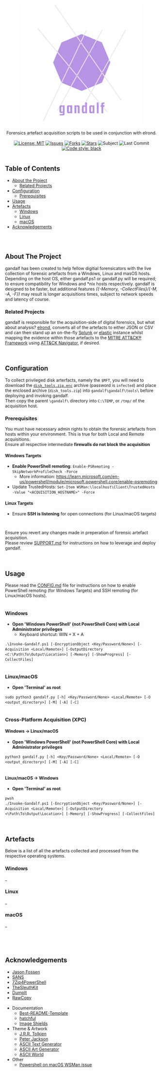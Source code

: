 <p align="center">
  <a href="https://github.com/cyber1of3/gandalf"><img src="gandalf/images/logo_trans_big.png" alt="Logo" width="400" height="400"></a>
  <p align="center">
    Forensics artefact acquisition scripts to be used in conjunction with elrond.
    <br><br>
    <a href="https://mit-license.org"><img src="https://img.shields.io/github/license/cyber1of3/gandalf" alt="License: MIT"></a>
    <a href="https://github.com/cyber1of3/gandalf/issues"><img src="https://img.shields.io/github/issues/cyber1of3/gandalf" alt="Issues"></a>
    <a href="https://github.com/cyber1of3/gandalf/network/members"><img src="https://img.shields.io/github/forks/cyber1of3/gandalf" alt="Forks"></a>
    <a href="https://github.com/cyber1of3/gandalf/stargazers"><img src="https://img.shields.io/github/stars/cyber1of3/gandalf" alt="Stars"></a>
    <a><img src="https://img.shields.io/badge/subject-DFIR-red" alt="Subject"></a>
    <a><img src="https://img.shields.io/github/last-commit/cyber1of3/gandalf" alt="Last Commit"></a>
    <a href="https://github.com/psf/black"><img alt="Code style: black" src="https://img.shields.io/badge/code%20style-black-000000.svg"></a>
    <br><br>
  </p>
</p>

## Table of Contents

- [About the Project](#about-the-project)
  - [Related Projects](#related-projects)
- [Configuration](#configuration)
  - [Prerequisites](#prerequisites)
- [Usage](#usage)
- [Artefacts](#artefacts)
  - [Windows](#windows)
  - [Linux](#linux)
  - [macOS](#macos)
- [Acknowledgements](#acknowledgements)

<br><br>

## About The Project

gandalf has been created to help fellow digitial forensicators with the live collection of forensic artefacts from a Windows, Linux and masOS hosts. Depending on the host OS, either gandalf.ps1 or gandalf.py will be required; to ensure compatibility for Windows and \*nix hosts respectively. gandalf is designed to be faster, but additional features *({-Memory, -CollectFiles}/{-M, -A, -F})* may result is longer acquisitions times, subject to network speeds and latency of course.
<br>

### Related Projects

gandalf is responsible for the acquisition-side of digital forensics, but what about analysis? [elrond](https://github.com/cyber1of3/elrond), converts all of the artefacts to either JSON or CSV and can then stand up an on-the-fly [Splunk](https://www.splunk.com/) or [elastic](https://www.elastic.co/) instance whilst mapping the evidence within those artefacts to the [MITRE ATT&CK® Framework](https://attack.mitre.org/) using [ATT&CK Navigator](https://mitre-attack.github.io/attack-navigator/), if desired.
<br><br><br>

## Configuration

To collect privileged disk arterfacts, namely the `$MFT`, you will need to download the [`disk_tools.zip.enc`](https://drive.google.com/file/d/1cXgeQNygkuV4aaTkNFi-3QTQ4cKK5PiU/view?usp=share_link) archive (password is `infected`) and place the enclosed archive (`disk_tools.zip`) into `gandalf\gandalf\tools\` before deploying and invoking gandalf.<br>
Then copy the parent `\gandalf\` directory into `C:\TEMP`, or `/tmp/` of the acquisition host.

### Prerequisites

You must have necessary admin rights to obtain the forensic artefacts from hosts within your environment. This is true for both Local and Remote acquisitions.<br>
Ensure all respective intermediate **firewalls do not block the acquisition**

#### Windows Targets

- **Enable PowerShell remoting**: `Enable-PSRemoting -SkipNetworkProfileCheck -Force`
  - More information: https://learn.microsoft.com/en-us/powershell/module/microsoft.powershell.core/enable-psremoting
- Update TrustedHosts: `Set-Item WSMan:\localhost\Client\TrustedHosts -Value "<ACQUISITION_HOSTNAME>" -Force`

#### Linux Targets

- Ensure **SSH is listening** for open connections (for Linux/macOS targets)

<br>

Ensure you revert any changes made in preperation of forensic artefact acquisition.<br>
Please review [SUPPORT.md](https://github.com/cyber1of3/gandalf/blob/main/gandalf/SUPPORT.md) for instructions on how to leverage and deploy gandalf.
<br><br><br>

## Usage

Please read the [CONFIG.md](https://github.com/cyber1of3/gandalf/blob/main/gandalf/CONFIG.md) file for instructions on how to enable PowerShell remoting (for Windows Targets) and SSH remoting (for Linux/macOS hosts).<br><br>

### Windows

- **Open 'Windows PowerShell' (not PowerShell Core) with Local Administrator privileges**<br>
  - Keyboard shortcut: </kbd>WIN</kbd> + </kbd>X</kbd> + </kbd>A</kbd>

`.\Invoke-Gandalf.ps1 [-EncryptionObject <Key/Password/None>] [-Acquisition <Local/Remote>] [-OutputDirectory <C:\Path\To\Output\Location>] [-Memory] [-ShowProgress] [-CollectFiles]`<br><br>

### Linux/macOS
- **Open 'Terminal' as root**<br>

`sudo python3 gandalf.py [-h] <Key/Password/None> <Local/Remote> [-O <output_directory>] [-M] [-A] [-C]`<br><br>

### Cross-Platform Acquisition (XPC)
#### Windows -> Linux/macOS
- **Open 'Windows PowerShell' (not PowerShell Core) with Local Administrator privileges**<br>

`python3 gandalf.py [-h] <Key/Password/None> <Local/Remote> [-O <output_directory>] [-M] [-A] [-C]`<br><br>

#### Linux/macOS -> Windows
- **Open 'Terminal' as root**<br>

`pwsh`<br>
`./Invoke-Gandalf.ps1 [-EncryptionObject <Key/Password/None>] [-Acquisition <Local/Remote>] [-OutputDirectory <\Path\To\Output\Location>] [-Memory] [-ShowProgress] [-CollectFiles]`
<br><br><br>

## Artefacts

Below is a list of all the artefacts collected and processed from the respective operating systems.

### Windows

_

### Linux

_

### macOS

_

<br><br><br>

## Acknowledgements

- [Jason Fossen](https://blueteampowershell.com/)<br>
- [SANS](https://www.sans.org)<br>
- [7Zip4PowerShell](https://www.powershellgallery.com/packages/7Zip4Powershell/2.2.0)<br>
- [TheSleuthKit](https://sleuthkit.org/)<br>
- [DumpIt](https://github.com/Crypt2Shell/Comae-Toolkit)<br>
- [RawCopy](https://github.com/jschicht/RawCopy)<br><br>
- Documentation
  - [Best-README-Template](https://github.com/othneildrew/Best-README-Template)
  - [hatchful](https://hatchful.shopify.com)
  - [Image Shields](https://shields.io)
- Theme &amp; Artwork
  - [J.R.R. Tolkien](https://en.wikipedia.org/wiki/J._R._R._Tolkien)
  - [Peter Jackson](https://twitter.com/ReaPeterJackson)
  - [ASCII Text Generator](https://textkool.com/en/ascii-art-generator?hl=default&vl=default&font=Red%20Phoenix&text=Your%20text%20here%20)
  - [ASCII Art Generator](https://www.ascii-art-generator.org)
  - [ASCII World](http://www.asciiworld.com/-Lord-of-the-Rings-.html)
- Other
  - [Powershell on macOS WSMan issue](https://www.oasys.net/fragments/powershell-on-macos-wsman/)

[gandalf-screenshot]: images/screenshot.png
